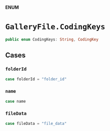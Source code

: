 **ENUM**

# `GalleryFile.CodingKeys`

```swift
public enum CodingKeys: String, CodingKey
```

## Cases
### `folderId`

```swift
case folderId = "folder_id"
```

### `name`

```swift
case name
```

### `fileData`

```swift
case fileData = "file_data"
```
